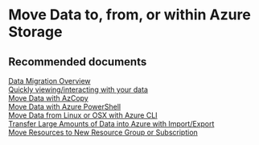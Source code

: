 <properties
	pageTitle="Move Data to, from, or within Azure Storage"
	description="Move Data to, from, or within Azure Storage"
	service="microsoft.classicstorage"
	resource="storageaccounts"
	authors="passaree"
	displayOrder="3"
	selfHelpType="resource"
	supportTopicIds="32551646,32551651,32551652,32551660,32551670"
	resourceTags=""
	productPesIds="15629"
	cloudEnvironments="public"
/>

# Move Data to, from, or within Azure Storage

## **Recommended documents**
[Data Migration Overview](https://azure.microsoft.com/documentation/articles/storage-moving-data/)<br>
[Quickly viewing/interacting with your data](https://azure.microsoft.com/documentation/articles/storage-explorers/)<br>
[Move Data with AzCopy](https://azure.microsoft.com/documentation/articles/storage-use-azcopy/)<br>
[Move Data with Azure PowerShell](https://azure.microsoft.com/documentation/articles/storage-powershell-guide-full/)<br>
[Move Data from Linux or OSX with Azure CLI](https://azure.microsoft.com/documentation/articles/storage-use-azcopy/)<br>
[Transfer Large Amounts of Data into Azure with Import/Export](https://azure.microsoft.com/documentation/articles/storage-import-export-service/)<br>
[Move Resources to New Resource Group or Subscription](https://azure.microsoft.com/documentation/articles/resource-group-move-resources/)
